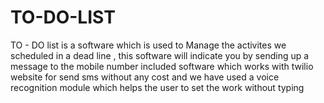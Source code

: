 # TO-DO-LIST
TO - DO list is a software which is used to Manage the activites we scheduled in a dead line , this software will indicate you by sending up a message to the mobile number included software  which works with twilio website for send sms without any cost and we have used a voice recognition module which helps the user to set the work  without typing

